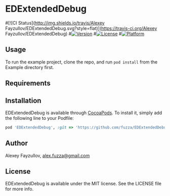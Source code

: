 # EDExtendedDebug

#[![CI Status](http://img.shields.io/travis/Alexey Fayzullov/EDExtendedDebug.svg?style=flat)](https://travis-ci.org/Alexey Fayzullov/EDExtendedDebug)
#[![Version](https://img.shields.io/cocoapods/v/EDExtendedDebug.svg?style=flat)](http://cocoapods.org/pods/EDExtendedDebug)
#[![License](https://img.shields.io/cocoapods/l/EDExtendedDebug.svg?style=flat)](http://cocoapods.org/pods/EDExtendedDebug)
#[![Platform](https://img.shields.io/cocoapods/p/EDExtendedDebug.svg?style=flat)](http://cocoapods.org/pods/EDExtendedDebug)

## Usage

To run the example project, clone the repo, and run `pod install` from the Example directory first.

## Requirements

## Installation

EDExtendedDebug is available through [CocoaPods](http://cocoapods.org). To install
it, simply add the following line to your Podfile:

```ruby
pod 'EDExtendedDebug', :git => 'https://github.com/fuzza/EDExtendedDebug.git'
```

## Author

Alexey Fayzullov, alex.fuzza@gmail.com

## License

EDExtendedDebug is available under the MIT license. See the LICENSE file for more info.
